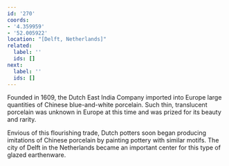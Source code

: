 ```yaml
---
id: '270'
coords:
- '4.359959'
- '52.005922'
location: "[Delft, Netherlands]"
related:
  label: ''
  ids: []
next:
  label: ''
  ids: []
---
```


Founded in 1609, the Dutch East India Company imported into Europe large quantities of Chinese blue-and-white porcelain. Such thin, translucent porcelain was unknown in Europe at this time and was prized for its beauty and rarity.

Envious of this flourishing trade, Dutch potters soon began producing imitations of Chinese porcelain by painting pottery with similar motifs. The city of Delft in the Netherlands became an important center for this type of glazed earthenware.
